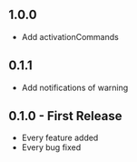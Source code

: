 ## 1.0.0
* Add activationCommands

## 0.1.1
* Add notifications of warning

## 0.1.0 - First Release
* Every feature added
* Every bug fixed
